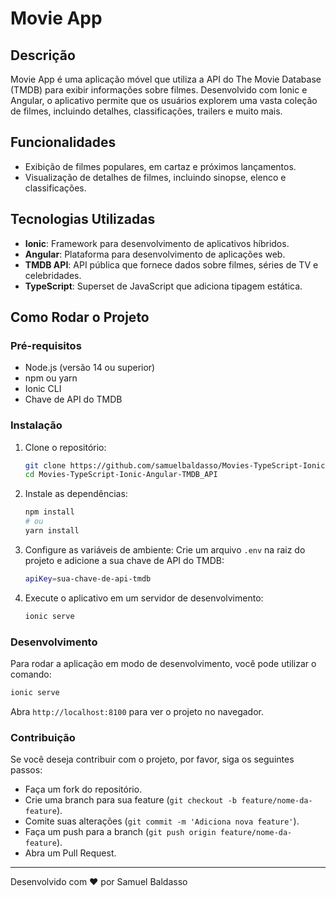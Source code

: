 # Movie App

## Descrição

Movie App é uma aplicação móvel que utiliza a API do The Movie Database (TMDB) para exibir informações sobre filmes. Desenvolvido com Ionic e Angular, o aplicativo permite que os usuários explorem uma vasta coleção de filmes, incluindo detalhes, classificações, trailers e muito mais.

## Funcionalidades

- Exibição de filmes populares, em cartaz e próximos lançamentos.
- Visualização de detalhes de filmes, incluindo sinopse, elenco e classificações.

## Tecnologias Utilizadas

- **Ionic**: Framework para desenvolvimento de aplicativos híbridos.
- **Angular**: Plataforma para desenvolvimento de aplicações web.
- **TMDB API**: API pública que fornece dados sobre filmes, séries de TV e celebridades.
- **TypeScript**: Superset de JavaScript que adiciona tipagem estática.

## Como Rodar o Projeto

### Pré-requisitos

- Node.js (versão 14 ou superior)
- npm ou yarn
- Ionic CLI
- Chave de API do TMDB

### Instalação

1. Clone o repositório:
    ```sh
    git clone https://github.com/samuelbaldasso/Movies-TypeScript-Ionic-Angular-TMDB_API.git
    cd Movies-TypeScript-Ionic-Angular-TMDB_API
    ```

2. Instale as dependências:
    ```sh
    npm install
    # ou
    yarn install
    ```

3. Configure as variáveis de ambiente:
    Crie um arquivo `.env` na raiz do projeto e adicione a sua chave de API do TMDB:
    ```sh
    apiKey=sua-chave-de-api-tmdb
    ```

5. Execute o aplicativo em um servidor de desenvolvimento:
    ```sh
    ionic serve
    ```

### Desenvolvimento

Para rodar a aplicação em modo de desenvolvimento, você pode utilizar o comando:
```sh
ionic serve
```

Abra `http://localhost:8100` para ver o projeto no navegador.

### Contribuição

Se você deseja contribuir com o projeto, por favor, siga os seguintes passos:

- Faça um fork do repositório.
- Crie uma branch para sua feature (`git checkout -b feature/nome-da-feature`).
- Comite suas alterações (`git commit -m 'Adiciona nova feature'`).
- Faça um push para a branch (`git push origin feature/nome-da-feature`).
- Abra um Pull Request.

---

Desenvolvido com ❤️ por Samuel Baldasso
